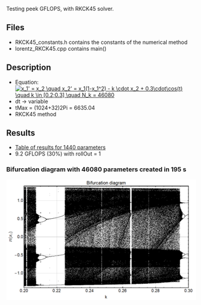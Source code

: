 Testing peek GFLOPS, with RKCK45 solver.

## Files
* RKCK45_constants.h contains the constants of the numerical method
* lorentz_RKCK45.cpp contains main()

## Description
* Equation:  <a href="https://www.codecogs.com/eqnedit.php?latex=\inline&space;x_1'&space;=&space;x_2&space;\quad&space;x_2'&space;=&space;x_1(1-x_1^2)&space;-&space;k&space;\cdot&space;x_2&space;&plus;&space;0.3\cdot\cos(t)&space;\quad&space;k&space;\in&space;[0.2;0.3]&space;\quad&space;N_k&space;=&space;46080" target="_blank"><img src="https://latex.codecogs.com/gif.latex?\inline&space;x_1'&space;=&space;x_2&space;\quad&space;x_2'&space;=&space;x_1(1-x_1^2)&space;-&space;k&space;\cdot&space;x_2&space;&plus;&space;0.3\cdot\cos(t)&space;\quad&space;k&space;\in&space;[0.2;0.3]&space;\quad&space;N_k&space;=&space;46080" title="x_1' = x_2 \quad x_2' = x_1(1-x_1^2) - k \cdot x_2 + 0.3\cdot\cos(t) \quad k \in [0.2;0.3] \quad N_k = 46080" /></a>
* dt -> variable
* tMax = (1024+32)2Pi = 6635.04
* RKCK45 method 

## Results
* [Table of results for 1440 parameters](https://docs.google.com/spreadsheets/d/1sb9cdZxjwmb_gEAFR5ncPjAkvN65XeDSObiIpz_Kl0Q/edit?usp=sharing)
* 9.2 GFLOPS (30%) with rollOut = 1

### Bifurcation diagram with 46080 parameters created in 195 s
![Bifurcation diagram](https://raw.githubusercontent.com/nnagyd/CPU_ODE_solvers/master/duffing_RKCK45/bifurcation_diagram.PNG)
